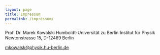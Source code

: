 ```yaml
---
layout: page
title: Impressum
permalink: /impressum/
---
```


Prof. Dr. Marek Kowalski
Humboldt-Universität zu Berlin
Institut für Physik
Newtonstrasse 15, D-12489 Berlin

mkowalsk@physik.hu-berlin.de